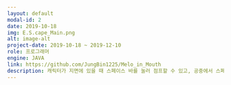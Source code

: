 ```yaml
---
layout: default
modal-id: 2
date: 2019-10-18
img: E.S.cape_Main.png
alt: image-alt
project-date: 2019-10-18 ~ 2019-12-10
role: 프로그래머
engine: JAVA
link: https://github.com/JungBin1225/Melo_in_Mouth
description: 캐릭터가 지면에 있을 때 스페이스 바를 눌러 점프할 수 있고, 공중에서 스페이스 바를 한번 더 눌러 더블 점프를 할 수 있다. 점프와 더블점프를 이용해 장애물을 피하며 도착지점까지 가는 것이 목표이다.
---
```

